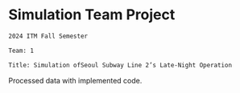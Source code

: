 # Simulation Team Project

```bash
2024 ITM Fall Semester

Team: 1

Title: Simulation ofSeoul Subway Line 2’s Late-Night Operation
```

Processed data with implemented code.
